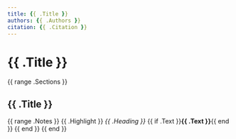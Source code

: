 ```yaml
---
title: {{ .Title }}
authors: {{ .Authors }}
citation: {{ .Citation }}
---
```

# {{ .Title }}
{{ range .Sections }}
## {{ .Title }}
{{ range .Notes }}
{{ .Highlight }}
<i>{{ .Heading }}</i>
{{ if .Text }}<b>{{ .Text }}</b>{{ end }}
{{ end }}
{{ end }}
